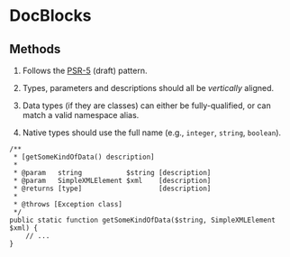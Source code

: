 # DocBlocks

## Methods

1. Follows the [PSR-5](http://j.mp/psr-5) (draft) pattern.

2. Types, parameters and descriptions should all be _vertically_ aligned.

3. Data types (if they are classes) can either be fully-qualified, or can match a valid namespace alias.

4. Native types should use the full name (e.g., `integer`, `string`, `boolean`).

```
/**
 * [getSomeKindOfData() description]
 * 
 * @param   string           $string [description]
 * @param   SimpleXMLElement $xml    [description]
 * @returns [type]                   [description]
 * 
 * @throws [Exception class]
 */
public static function getSomeKindOfData($string, SimpleXMLElement $xml) {
    // ...
}
```
